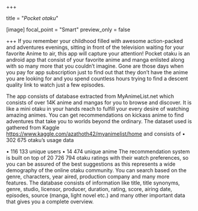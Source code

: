 +++

title = "*Pocket otaku*"

[image]
  focal_point = "Smart"
  preview_only = false

 
+++
If you remember your childhood filled with awesome action-packed and adventures evenings, sitting in front of the television
waiting for your favorite Anime to air, this app will capture your attention! Pocket otaku is an android app that consist of 
your favorite anime and manga enlisted along with so many more that you couldn’t imagine. Gone are those days when you pay for 
app subscription just to find out that they don’t have the anime you are looking for and you spend countless hours trying to find 
a descent quality link to watch just a few episodes.

The app consists of database extracted from MyAnimeList.net which consists of over 14K anime and mangas for you to browse and discover.  It is like a mini otaku in your hands reach to fulfill your every desire of watching amazing animes. You can get recommendations on kickass anime to find adventures that take you to worlds beyond the ordinary.
The dataset used is gathered from Kaggle https://www.kaggle.com/azathoth42/myanimelist/home and consists of 
•	302 675 otaku’s usage data 

•	116 133 unique users
•	14 474 unique anime
The recommendation system is built on top of 20 726 794 otaku ratings with their watch preferences, 
so you can be assured of the best suggestions as this represents a wide demography of the online otaku community.
You can search based on the genre, characters, year aired, production company and many more features. The database
consists of information like title, title synonyms, genre, studio, licensor, producer, duration, rating, score, airing date,
episodes, source (manga, light novel etc.) and many other important data that gives you a complete overview.  
